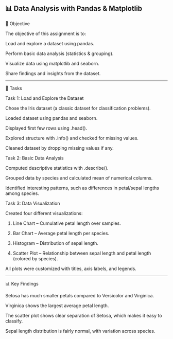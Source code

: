 <h2>📊 Data Analysis with Pandas & Matplotlib</h2>

🎯 Objective

The objective of this assignment is to:

Load and explore a dataset using pandas.

Perform basic data analysis (statistics & grouping).

Visualize data using matplotlib and seaborn.

Share findings and insights from the dataset.



---

📂 Tasks

Task 1: Load and Explore the Dataset

Chose the Iris dataset (a classic dataset for classification problems).

Loaded dataset using pandas and seaborn.

Displayed first few rows using .head().

Explored structure with .info() and checked for missing values.

Cleaned dataset by dropping missing values if any.


Task 2: Basic Data Analysis

Computed descriptive statistics with .describe().

Grouped data by species and calculated mean of numerical columns.

Identified interesting patterns, such as differences in petal/sepal lengths among species.


Task 3: Data Visualization

Created four different visualizations:

1. Line Chart – Cumulative petal length over samples.


2. Bar Chart – Average petal length per species.


3. Histogram – Distribution of sepal length.


4. Scatter Plot – Relationship between sepal length and petal length (colored by species).



All plots were customized with titles, axis labels, and legends.


---

📊 Key Findings

Setosa has much smaller petals compared to Versicolor and Virginica.

Virginica shows the largest average petal length.

The scatter plot shows clear separation of Setosa, which makes it easy to classify.

Sepal length distribution is fairly normal, with variation across species.





